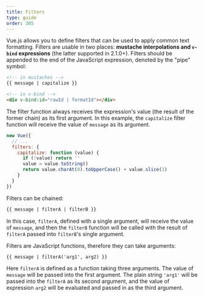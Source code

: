 ```yaml
---
title: Filters
type: guide
order: 305
---
```

Vue.js allows you to define filters that can be used to apply common text formatting. Filters are usable in two places: **mustache interpolations and `v-bind` expressions** (the latter supported in 2.1.0+). Filters should be appended to the end of the JavaScript expression, denoted by the "pipe" symbol:

```html
<!-- in mustaches -->
{{ message | capitalize }}

<!-- in v-bind -->
<div v-bind:id="rawId | formatId"></div>
```

The filter function always receives the expression's value (the result of the former chain) as its first argument. In this example, the `capitalize` filter function will receive the value of `message` as its argument.

```js
new Vue({
  // ...
  filters: {
    capitalize: function (value) {
      if (!value) return ''
      value = value.toString()
      return value.charAt(0).toUpperCase() + value.slice(1)
    }
  }
})
```

Filters can be chained:

```html
{{ message | filterA | filterB }}
```

In this case, `filterA`, defined with a single argument, will receive the value of `message`, and then the `filterB` function will be called with the result of `filterA` passed into `filterB`'s single argument.

Filters are JavaScript functions, therefore they can take arguments:

```html
{{ message | filterA('arg1', arg2) }}
```

Here `filterA` is defined as a function taking three arguments. The value of `message` will be passed into the first argument. The plain string `'arg1'` will be passed into the `filterA` as its second argument, and the value of expression `arg2` will be evaluated and passed in as the third argument.